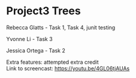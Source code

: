 # Project3 Trees
Rebecca Glatts - Task 1, Task 4, junit testing  

Yvonne Li - Task 3  

Jessica Ortega - Task 2  

Extra features: attempted extra credit  
Link to screencast: https://youtu.be/4GL06tjAUAs
